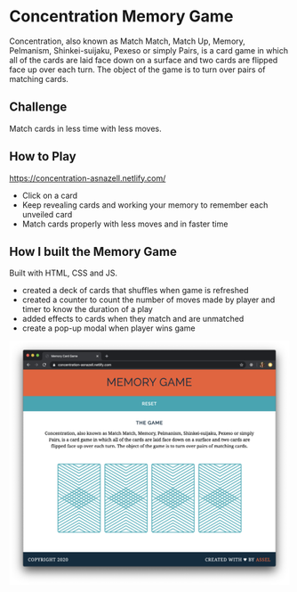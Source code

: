 # Concentration Memory Game

Concentration, also known as Match Match, Match Up, Memory, Pelmanism, Shinkei-suijaku, Pexeso or simply Pairs, is a card game in which all of the cards are laid face down on a surface and two cards are flipped face up over each turn. The object of the game is to turn over pairs of matching cards.

## Challenge

Match cards in less time with less moves.

## How to Play

https://concentration-asnazell.netlify.com/

- Click on a card
- Keep revealing cards and working your memory to remember each unveiled card
- Match cards properly with less moves and in faster time

## How I built the Memory Game

Built with HTML, CSS and JS.

- created a deck of cards that shuffles when game is refreshed
- created a counter to count the number of moves made by player and timer to know the duration of a play
- added effects to cards when they match and are unmatched
- create a pop-up modal when player wins game

![screenshot](src/images/screenshot.png)
